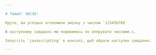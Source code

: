 ```yaml
---

# ТАААК! ЧИСЛА!

Круто, ви успішно оголомили змінну з числом `123456789`.

В наступному завданні ми подивимось як оперувати числами.s.

Запустіть 'javascripting' в консолі, щоб обрати наступне завдання.

---
```

